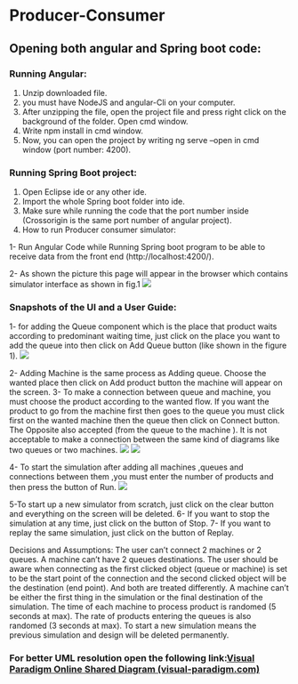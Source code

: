 
# Producer-Consumer

## Opening both angular and Spring boot code: 
### Running Angular:
1. Unzip downloaded file.
2. you must have NodeJS and angular-Cli on your computer.
3. After unzipping the file, open the project file and press right click on the background of the folder. Open cmd window.
4. Write npm install in cmd window.
5. Now, you can open the project by writing ng serve –open in cmd window (port number: 4200).
### Running Spring Boot project:
1. Open Eclipse ide or any other ide.
2. Import the whole Spring boot folder into ide.
3. Make sure while running the code that the port number inside (Crossorigin is the same port number of angular project).
4. How to run Producer consumer simulator:

1- Run Angular Code while Running Spring boot program to be able to receive data from the front end (http://localhost:4200/).

2- As shown the picture this page will appear in the browser which contains simulator interface as shown in fig.1
![](https://lh6.googleusercontent.com/RZ9ZzNHlhjPMlZp6NZB6-jfwyq0825SplXcC_yqonEPa3RLSaC0rRYXV6frBdWchfMnMHzjlclbV2e1lmZ7dY3l86TN8s82uoRMzOAcay0R7pHXhvbSfnjQnY3VtLbdi8C4z0fGz)

### Snapshots of the UI and a User Guide:
1- for adding the Queue component which is the place that product waits according to predominant waiting time, just click on the place you want to add the queue into then click on Add Queue button (like shown in the figure 1).
![](https://lh4.googleusercontent.com/CE5zXI0UesObV8ErpMT_muMuZZ1lDoH1v_yNS9TdeFsq2FeDJqDtWOFnJK29N1Gedu2zonX6AXl9-ndjp9mAvWX_T1nPhsJtWiKT58BldqUYZEYSuxveaGRIoOX1W8qZdbCu0TPa)

2- Adding Machine is the same process as Adding queue. Choose the wanted place then click on Add product button the machine will appear on the screen.
3-  To make a connection between queue and machine, you must choose the product according to the wanted flow. If you want the product to go from the machine first then goes to the queue you must click first on the wanted machine then the queue then click on Connect button. The Opposite also accepted (from the queue to the machine ). It is not acceptable to make a connection between the same kind of diagrams like two queues or two machines.
![](https://lh4.googleusercontent.com/CJXD-AySPJHxjN5SSLQnV5ilMGFL8__nWghxf5wewloRguizmqTCQV1UhPGGjbyyxTTlGxm7jCquaSFhLHlKy4JmSOFzjygCrLrb-IM7GCaVXh_XK3sQcuvxatk9kvI8xajM3Bhg)
![](https://lh5.googleusercontent.com/6PX_T96IwUL5gmfFVloodDoq1qaeFI9euelF3ccxQyTs9aYbRLmz_1wSXq8jWCw-E5y3ss4YB5L09JV7ylV1FcykmwNRT0AIv8WjQMqqe6b0J3TGpsswyWU-URDgHjYmVRFxX2HS)




4- To start the simulation after adding all machines ,queues and connections between them ,you must enter the number of products and then press the button of Run.
![](https://lh5.googleusercontent.com/4g-LjSLoEEaMybaec3coRLbl9RxnHzUnZxEtlHBfohbB-UglDBVYH7EGpZZqJxhQSyGY1a6H-nLhLHxVaP7oxrOzsdTY14cb_aRVmx7LGIHwKl2Pg6_vrccCbrAgveNcqwlBfjf_)

5-To start up a new simulator from scratch, just click on the clear button and everything on the screen will be deleted.
6- If you want to stop the simulation at any time, just click on the button of Stop. 
7- If you want to replay the same simulation, just click on the button of Replay.

Decisions and Assumptions:
The user can’t connect 2 machines or 2 queues.
A machine can’t have 2 queues destinations.
The user should be aware when connecting as the first clicked object (queue or machine) is set to be the start point of the connection and the second clicked object will be the destination (end point). And both are treated differently.
A machine can’t be either the first thing in the simulation or the final destination of the simulation.
The time of each machine to process product is randomed (5 seconds at max).
The rate of products entering the queues is also randomed (3 seconds at max).
To start a new simulation means the previous simulation and design will be deleted permanently.
### For better UML resolution open the following link:[Visual Paradigm Online Shared Diagram (visual-paradigm.com)](https://online.visual-paradigm.com/share.jsp?id=313637343335352d31)
